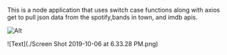 This is a node application that uses switch case functions along with axios get to pull json data from the spotify,bands in town, and imdb apis.

![Alt]('https://github.com/mwarness/liri-Node-App/blob/master/images/image1.png?raw=true')

![Text](./Screen Shot 2019-10-06 at 6.33.28 PM.png)

